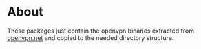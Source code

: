 # About
These packages just contain the openvpn binaries extracted from [openvpn.net](http://openvpn.net/index.php/open-source/downloads.html) and copied to the needed directory structure.